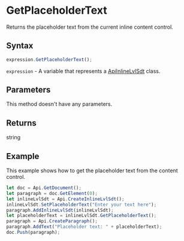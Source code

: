 # GetPlaceholderText

Returns the placeholder text from the current inline content control.

## Syntax

```javascript
expression.GetPlaceholderText();
```

`expression` - A variable that represents a [ApiInlineLvlSdt](../ApiInlineLvlSdt.md) class.

## Parameters

This method doesn't have any parameters.

## Returns

string

## Example

This example shows how to get the placeholder text from the content control.

```javascript editor-
let doc = Api.GetDocument();
let paragraph = doc.GetElement(0);
let inlineLvlSdt = Api.CreateInlineLvlSdt();
inlineLvlSdt.SetPlaceholderText("Enter your text here");
paragraph.AddInlineLvlSdt(inlineLvlSdt);
let placeholderText = inlineLvlSdt.GetPlaceholderText();
paragraph = Api.CreateParagraph();
paragraph.AddText("Placeholder text: " + placeholderText);
doc.Push(paragraph);
```
